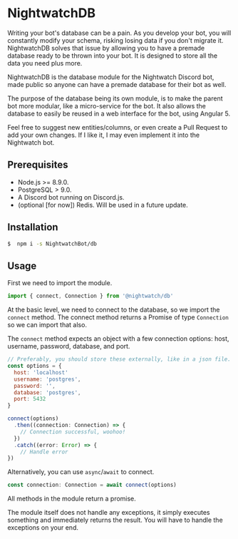 # NightwatchDB
Writing your bot's database can be a pain. As you develop your bot, you will constantly modify your schema, risking losing data if you don't migrate it.
NightwatchDB solves that issue by allowing you to have a premade database ready to be thrown into your bot. It is designed to store all the data you need plus more.

NightwatchDB is the database module for the Nightwatch Discord bot, made public so anyone can have a premade database for their bot as well.

The purpose of the database being its own module, is to make the parent bot more modular, like a micro-service for the bot. It also allows the database to easily be reused in a web interface for the bot, using Angular 5.

Feel free to suggest new entities/columns, or even create a Pull Request to add your own changes. If I like it, I may even implement it into the Nightwatch bot.

## Prerequisites
 - Node.js >= 8.9.0.
 - PostgreSQL > 9.0.
 - A Discord bot running on Discord.js.
 - (optional [for now]) Redis. Will be used in a future update.

## Installation
```sh
$  npm i -s NightwatchBot/db
```

## Usage
First we need to import the module.
```javascript
import { connect, Connection } from '@nightwatch/db'
```

At the basic level, we need to connect to the database, so we import the `connect` method. The connect method returns a Promise of type `Connection` so we can import that also.

The `connect` method expects an object with a few connection options: host, username, password, database, and port.

```javascript
// Preferably, you should store these externally, like in a json file. This is just for example.
const options = {
  host: 'localhost'
  username: 'postgres',
  password: '',
  database: 'postgres',
  port: 5432
}

connect(options)
  .then((connection: Connection) => {
    // Connection successful, woohoo!
  })
  .catch((error: Error) => {
    // Handle error
})
```

Alternatively, you can use `async`/`await` to connect.

```javascript
const connection: Connection = await connect(options)
```

All methods in the module return a promise.

The module itself does not handle any exceptions, it simply executes something and immediately returns the result. You will have to handle the exceptions on your end.
